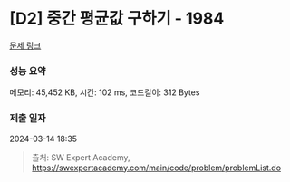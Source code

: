 # [D2] 중간 평균값 구하기 - 1984 

[문제 링크](https://swexpertacademy.com/main/code/problem/problemDetail.do?contestProbId=AV5Pw_-KAdcDFAUq) 

### 성능 요약

메모리: 45,452 KB, 시간: 102 ms, 코드길이: 312 Bytes

### 제출 일자

2024-03-14 18:35



> 출처: SW Expert Academy, https://swexpertacademy.com/main/code/problem/problemList.do